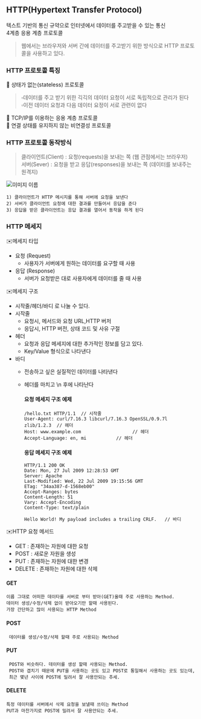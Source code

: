 ## HTTP(Hypertext Transfer Protocol)
텍스트 기반의 통신 규약으로 인터넷에서 데이터를 주고받을 수 있는 통신   
4계층 응용 계층 프로토콜 

> 웹에서는 브라우저와 서버 간에 데이터를 주고받기 위한 방식으로 HTTP 프로토콜을 사용하고 있다.

### HTTP 프로토콜 특징
🔲 상태가 없는(stateless) 프로토콜   
> ▫️데이터를 주고 받기 위한 긱긱의 데이터 요청이 서로 독립적으로 관리가 된다        
> ▫️이전 데이터 요청과 다음 데이터 요정이 서로 관련이 없다  
  
🔲 TCP/IP를 이용하는 응용 계층 프로토콜    
🔲 연결 상태를 유지하지 않는 비연결성 프로토콜


### HTTP 프로토콜 동작방식
> 클라이언트(Client) : 요청(requests)을 보내는 쪽 (웹 관점에서는 브라우저)   
> 서버(Sever) : 요청을 받고 응답(responses)을 보내는 쪽 (데이터를 보내주는 원격지)   
 
![이미지 이름](https://t1.daumcdn.net/cfile/tistory/99836D4C5E4D1E1F05?original)    

    1) 클라이언트가 HTTP 메시지를 통해 서버에 요청을 보낸다 
    2) 서버가 클라이언트 요청에 대한 결과를 만들어서 응답을 준다
    3) 응답을 받은 클라이언트는 응답 결과를 열어서 동작을 하게 된다
    
### HTTP 메세지
✉️메세지 타입    
- 요청 (Request)    
  - 사용자가 서버에게 원하는 데이터를 요구할 때 사용
- 응답 (Response)
  - 서버가 요청받은 대로 사용자에게 데이터를 줄 때 사용

✉️메세지 구조
- 시작줄/헤더/바디 로 나눌 수 있다.    
- 시작줄
  - 요청시, 메서드와 요청 URL,HTTP 버저
  - 응답시, HTTP 버전, 상태 코드 및 사유 구절
- 헤더
  - 요청과 응답 메세지에 대한 추가적인 정보를 담고 있다.
  - Key/Value 형식으로 나타낸다
- 바디
  - 전송하고 싶은 실질적인 데이터를 나타낸다
  - 헤더를 마치고 \n 후에 나타난다   


     #### 요청 메세지 구조 예제  
        /hello.txt HTTP/1.1  // 시작줄
        User-Agent: curl/7.16.3 libcurl/7.16.3 OpenSSL/0.9.7l zlib/1.2.3  // 헤더
        Host: www.example.com					// 헤더							
        Accept-Language: en, mi			  // 헤더							
       
       
     #### 응답 메세지 구조 예제
        HTTP/1.1 200 OK
        Date: Mon, 27 Jul 2009 12:28:53 GMT
        Server: Apache
        Last-Modified: Wed, 22 Jul 2009 19:15:56 GMT
        ETag: "34aa387-d-1568eb00"
        Accept-Ranges: bytes
        Content-Length: 51
        Vary: Accept-Encoding
        Content-Type: text/plain

        Hello World! My payload includes a trailing CRLF.	// 바디
        

✉️HTTP 요청 메서드    
- GET : 존재하는 자원에 대한 요청    
- POST : 새로운 자원을 생성    
- PUT : 존재하는 자원에 대한 변경    
- DELETE : 존재하는 자원에 대한 삭제  

#### GET

    이름 그대로 어떠한 데이타를 서버로 부터 받아(GET)올때 주로 사용하는 Method.
    데이터 생성/수정/삭제 없이 받아오기만 할때 사용된다.
    가장 간단하고 많이 사용되는 HTTP Method
    
#### POST
  
     데이터를 생성/수정/삭제 할때 주로 사용되는 Method

#### PUT
  
     POST와 비슷하다. 데이터를 생성 할때 사용되는 Method.
     POST와 겹치기 때문에 PUT을 사용하는 곳도 있고 POST로 통일해서 사용하는 곳도 있는데, 
     최근 몇년 사이에 POST에 밀려서 잘 사용안되는 추세.

#### DELETE

    특정 데이터를 서버에서 삭제 요청을 보낼때 쓰이는 Method
    PUT과 마찬가지로 POST에 밀려서 잘 사용안되는 추세.




    

    


